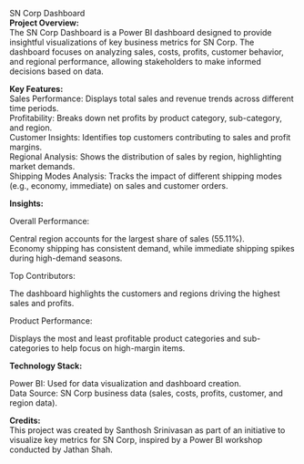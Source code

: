 SN Corp Dashboard                       
**Project Overview:**                   
The SN Corp Dashboard is a Power BI dashboard designed to provide insightful visualizations of key business metrics for SN Corp. The dashboard focuses on analyzing sales, costs, profits, customer behavior, and regional performance, allowing stakeholders to make informed decisions based on data.                          
                                       
**Key Features:**                      
Sales Performance: Displays total sales and revenue trends across different time periods.                          
Profitability: Breaks down net profits by product category, sub-category, and region.                                
Customer Insights: Identifies top customers contributing to sales and profit margins.                       
Regional Analysis: Shows the distribution of sales by region, highlighting market demands.         
Shipping Modes Analysis: Tracks the impact of different shipping modes (e.g., economy, immediate) on sales and customer orders.                      

**Insights:**                          

Overall Performance:                   

Central region accounts for the largest share of sales (55.11%).               
Economy shipping has consistent demand, while immediate shipping spikes during high-demand seasons.                 

Top Contributors:                     
 
The dashboard highlights the customers and regions driving the highest sales and profits.

Product Performance:                  

Displays the most and least profitable product categories and sub-categories to help focus on high-margin items.

**Technology Stack:**                  

Power BI: Used for data visualization and dashboard creation.                
Data Source: SN Corp business data (sales, costs, profits, customer, and region data).                         

**Credits:**                            
This project was created by Santhosh Srinivasan as part of an initiative to visualize key metrics for SN Corp, inspired by a Power BI workshop conducted by Jathan Shah.
